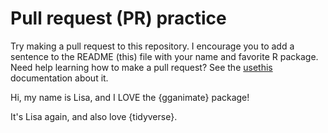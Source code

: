 # Pull request (PR) practice

Try making a pull request to this repository. I encourage you to add a sentence to the README (this) file with your name and favorite R package. Need help learning how to make a pull request? See the [usethis](https://usethis.r-lib.org/articles/articles/pr-functions.html) documentation about it.

Hi, my name is Lisa, and I LOVE the {gganimate} package!

It's Lisa again, and also love {tidyverse}.

